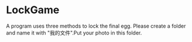 # LockGame
A program uses three methods to lock the final egg.
Please create a folder and name it with "我的文件".Put your photo in this folder.
